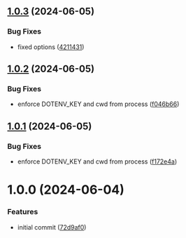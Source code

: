 ## [1.0.3](https://github.com/acadevmy/dotenv2shell/compare/v1.0.2...v1.0.3) (2024-06-05)


### Bug Fixes

* fixed options ([4211431](https://github.com/acadevmy/dotenv2shell/commit/421143199fb77e48bb4b2860935cf7ecae513a93))

## [1.0.2](https://github.com/acadevmy/dotenv2shell/compare/v1.0.1...v1.0.2) (2024-06-05)


### Bug Fixes

* enforce DOTENV_KEY and cwd from process ([f046b66](https://github.com/acadevmy/dotenv2shell/commit/f046b66cb8ac124cdf2684514d7968982f658bfa))

## [1.0.1](https://github.com/acadevmy/dotenv2shell/compare/v1.0.0...v1.0.1) (2024-06-05)


### Bug Fixes

* enforce DOTENV_KEY and cwd from process ([f172e4a](https://github.com/acadevmy/dotenv2shell/commit/f172e4a056a07b9066707308e6d56c37b4b3f4f5))

# 1.0.0 (2024-06-04)


### Features

* initial commit ([72d9af0](https://github.com/acadevmy/dotenv2shell/commit/72d9af09c9165ec434f4a6128c09a7b09195ebfa))
